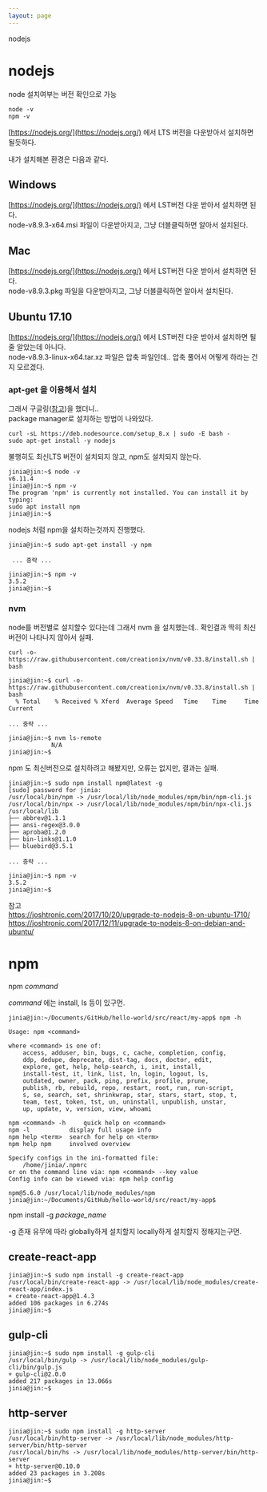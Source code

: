 ```yaml
---
layout: page
---
```


nodejs

# nodejs

node 설치여부는 버전 확인으로 가능

```
node -v
npm -v
```

[https://nodejs.org/](https://nodejs.org/) 에서 LTS 버전을 다운받아서 설치하면 될듯하다.

내가 설치해본 환경은 다음과 같다. 

## Windows

[https://nodejs.org/](https://nodejs.org/) 에서 LST버전 다운 받아서 설치하면 된다.  
node-v8.9.3-x64.msi 파일이 다운받아지고, 그냥 더블클릭하면 알아서 설치된다. 

## Mac

[https://nodejs.org/](https://nodejs.org/) 에서 LST버전 다운 받아서 설치하면 된다.  
node-v8.9.3.pkg 파일을 다운받아지고, 그냥 더블클릭하면 알아서 설치된다.

## Ubuntu 17.10

[https://nodejs.org/](https://nodejs.org/) 에서 LST버전 다운 받아서 설치하면 될 줄 알았는데 아니다.  
node-v8.9.3-linux-x64.tar.xz 파일은 압축 파일인데.. 압축 풀어서 어떻게 하라는 건지 모르겠다. 

### apt-get 을 이용해서 설치

그래서 구글링([참고](https://nodejs.org/en/download/package-manager/#debian-and-ubuntu-based-linux-distributions))을 했더니..  
package manager로 설치하는 방법이 나와있다. 

```
curl -sL https://deb.nodesource.com/setup_8.x | sudo -E bash -
sudo apt-get install -y nodejs
```

불행히도 최신LTS 버전이 설치되지 않고, npm도 설치되지 않는다.  

```
jinia@jin:~$ node -v
v6.11.4
jinia@jin:~$ npm -v
The program 'npm' is currently not installed. You can install it by typing:
sudo apt install npm
jinia@jin:~$ 
```
nodejs 처럼 npm을 설치하는것까지 진행했다.

```
jinia@jin:~$ sudo apt-get install -y npm

 ... 중략 ... 

jinia@jin:~$ npm -v
3.5.2
jinia@jin:~$ 
```  

### nvm 

node를 버전별로 설치할수 있다는데 그래서 nvm 을 설치했는데.. 확인결과 딱히 최신버전이 나타나지 않아서 실패. 

```
curl -o- https://raw.githubusercontent.com/creationix/nvm/v0.33.8/install.sh | bash
```

```
jinia@jin:~$ curl -o- https://raw.githubusercontent.com/creationix/nvm/v0.33.8/install.sh | bash
  % Total    % Received % Xferd  Average Speed   Time    Time     Time  Current

... 중략 ...

jinia@jin:~$ nvm ls-remote
            N/A
jinia@jin:~$ 
```

npm 도 최신버전으로 설치하려고 해봤지만, 오류는 없지만, 결과는 실패.

```
jinia@jin:~$ sudo npm install npm@latest -g
[sudo] password for jinia: 
/usr/local/bin/npm -> /usr/local/lib/node_modules/npm/bin/npm-cli.js
/usr/local/bin/npx -> /usr/local/lib/node_modules/npm/bin/npx-cli.js
/usr/local/lib
├── abbrev@1.1.1 
├── ansi-regex@3.0.0 
├── aproba@1.2.0 
├── bin-links@1.1.0 
├── bluebird@3.5.1 

... 중략 ...

jinia@jin:~$ npm -v
3.5.2
jinia@jin:~$ 
```

참고  
https://joshtronic.com/2017/10/20/upgrade-to-nodejs-8-on-ubuntu-1710/  
https://joshtronic.com/2017/12/11/upgrade-to-nodejs-8-on-debian-and-ubuntu/


# npm

npm *command*

*command* 에는 install, ls 등이 있구먼. 

```
jinia@jin:~/Documents/GitHub/hello-world/src/react/my-app$ npm -h

Usage: npm <command>

where <command> is one of:
    access, adduser, bin, bugs, c, cache, completion, config,
    ddp, dedupe, deprecate, dist-tag, docs, doctor, edit,
    explore, get, help, help-search, i, init, install,
    install-test, it, link, list, ln, login, logout, ls,
    outdated, owner, pack, ping, prefix, profile, prune,
    publish, rb, rebuild, repo, restart, root, run, run-script,
    s, se, search, set, shrinkwrap, star, stars, start, stop, t,
    team, test, token, tst, un, uninstall, unpublish, unstar,
    up, update, v, version, view, whoami

npm <command> -h     quick help on <command>
npm -l           display full usage info
npm help <term>  search for help on <term>
npm help npm     involved overview

Specify configs in the ini-formatted file:
    /home/jinia/.npmrc
or on the command line via: npm <command> --key value
Config info can be viewed via: npm help config

npm@5.6.0 /usr/local/lib/node_modules/npm
jinia@jin:~/Documents/GitHub/hello-world/src/react/my-app$ 
```

npm install -g *package_name*

-g 존재 유무에 따라  globally하게 설치할지 locally하게 설치할지 정해지는구먼. 

## create-react-app

```
jinia@jin:~$ sudo npm install -g create-react-app
/usr/local/bin/create-react-app -> /usr/local/lib/node_modules/create-react-app/index.js
+ create-react-app@1.4.3
added 106 packages in 6.274s
jinia@jin:~$ 
```

## gulp-cli

```
jinia@jin:~$ sudo npm install -g gulp-cli
/usr/local/bin/gulp -> /usr/local/lib/node_modules/gulp-cli/bin/gulp.js
+ gulp-cli@2.0.0
added 217 packages in 13.066s
jinia@jin:~$ 
```

## http-server

```
jinia@jin:~$ sudo npm install -g http-server
/usr/local/bin/http-server -> /usr/local/lib/node_modules/http-server/bin/http-server
/usr/local/bin/hs -> /usr/local/lib/node_modules/http-server/bin/http-server
+ http-server@0.10.0
added 23 packages in 3.208s
jinia@jin:~$ 
```